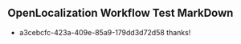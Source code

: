 ## OpenLocalization Workflow Test MarkDown
* a3cebcfc-423a-409e-85a9-179dd3d72d58 thanks!

<!--HONumber=Jul16_HO3-->


